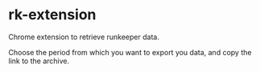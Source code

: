# rk-extension

Chrome extension to retrieve runkeeper data.

Choose the period from which you want to export you data, and copy the link to the archive.
